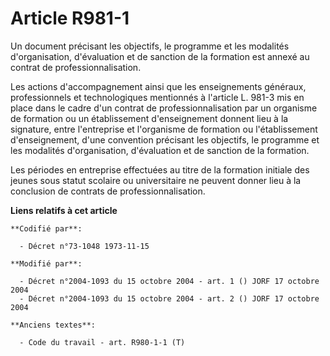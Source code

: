 # Article R981-1

Un document précisant les objectifs, le programme et les modalités d'organisation, d'évaluation et de sanction de la
formation est annexé au contrat de professionnalisation.

Les actions d'accompagnement ainsi que les enseignements généraux, professionnels et technologiques mentionnés à l'article L.
981-3 mis en place dans le cadre d'un contrat de professionnalisation par un organisme de formation ou un établissement
d'enseignement donnent lieu à la signature, entre l'entreprise et l'organisme de formation ou l'établissement d'enseignement,
d'une convention précisant les objectifs, le programme et les modalités d'organisation, d'évaluation et de sanction de la
formation.

Les périodes en entreprise effectuées au titre de la formation initiale des jeunes sous statut scolaire ou universitaire ne
peuvent donner lieu à la conclusion de contrats de professionnalisation.

**Liens relatifs à cet article**

	**Codifié par**:

	  - Décret n°73-1048 1973-11-15

	**Modifié par**:

	  - Décret n°2004-1093 du 15 octobre 2004 - art. 1 () JORF 17 octobre 2004
	  - Décret n°2004-1093 du 15 octobre 2004 - art. 2 () JORF 17 octobre 2004

	**Anciens textes**:

	  - Code du travail - art. R980-1-1 (T)
